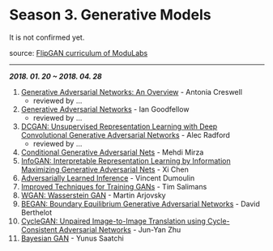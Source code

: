 # Season 3. Generative Models

It is not confirmed yet.

source: [FlipGAN curriculum of ModuLabs](http://www.modulabs.co.kr/Flip_GAN/17363)

---

***2018. 01. 20 ~ 2018. 04. 28***

1. [Generative Adversarial Networks: An Overview](https://arxiv.org/abs/1710.07035) - Antonia Creswell
    - reviewed by ...
2. [Generative Adversarial Networks](https://arxiv.org/abs/1406.2661) - Ian Goodfellow
    - reviewed by ...
3. [DCGAN: Unsupervised Representation Learning with Deep Convolutional Generative Adversarial Networks](https://arxiv.org/abs/1511.06434) - Alec Radford
    - reviewed by ...
4. [Conditional Generative Adversarial Nets](https://arxiv.org/abs/1411.1784) - Mehdi Mirza
5. [InfoGAN: Interpretable Representation Learning by Information Maximizing Generative Adversarial Nets](https://arxiv.org/abs/1606.03657) - Xi Chen
6. [Adversarially Learned Inference](https://arxiv.org/abs/1606.00704) - Vincent Dumoulin
7. [Improved Techniques for Training GANs](https://arxiv.org/abs/1606.03498) - Tim Salimans
8. [WGAN: Wasserstein GAN](https://arxiv.org/abs/1701.07875) - Martin Arjovsky
9. [BEGAN: Boundary Equilibrium Generative Adversarial Networks](https://arxiv.org/abs/1703.10717) - David Berthelot
10. [CycleGAN: Unpaired Image-to-Image Translation using Cycle-Consistent Adversarial Networks](https://arxiv.org/abs/1703.10593) - Jun-Yan Zhu
11. [Bayesian GAN](https://arxiv.org/abs/1705.09558) - Yunus Saatchi
